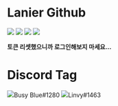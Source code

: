 # Lanier Github
<a href="https://hits.seeyoufarm.com"><img src="https://hits.seeyoufarm.com/api/count/incr/badge.svg?url=https%3A%2F%2Fgithub.com%2FLanyvNPC&count_bg=%2379C83D&title_bg=%23555555&icon=github.svg&icon_color=%23E7E7E7&title=hits&edge_flat=false"/></a>
<img src="https://img.shields.io/badge/Github-000000?style=flat-square&logo=github&logoColor=white"/>
<img src="https://img.shields.io/badge/Visual Studio Code-007ACC?style=flat-square&logo=Visual Studio Code&logoColor=white"/>
<img src="https://img.shields.io/badge/TypeScript-3178C6?style=flat-square&logo=TypeScript&logoColor=white"/>





<strong>토큰 리셋했으니까 로그인해보지 마세요...</strong>

# Discord Tag
<img src="https://img.shields.io/badge/Discord-5865F2?style=flat-square&logo=discord&logoColor=white"/>Busy Blue#1280
<img src="https://img.shields.io/badge/Discord-5865F2?style=flat-square&logo=discord&logoColor=white"/>Linvy#1463
